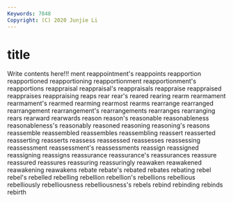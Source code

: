 ```yaml
---
Keywords: 7848
Copyright: (C) 2020 Junjie Li
---
```


# title

Write contents here!!!
ment 
reappointment's 
reappoints 
reapportion 
reapportioned 
reapportioning 
reapportionment 
reapportionment's 
reapportions
reappraisal 
reappraisal's 
reappraisals 
reappraise 
reappraised 
reappraises 
reappraising 
reaps 
rear 
rear's
reared 
rearing 
rearm 
rearmament 
rearmament's 
rearmed 
rearming 
rearmost 
rearms 
rearrange
rearranged 
rearrangement 
rearrangement's 
rearrangements 
rearranges 
rearranging 
rears 
rearward 
rearwards 
reason
reason's 
reasonable 
reasonableness 
reasonableness's 
reasonably 
reasoned 
reasoning 
reasoning's 
reasons 
reassemble
reassembled 
reassembles 
reassembling 
reassert 
reasserted 
reasserting 
reasserts 
reassess 
reassessed 
reassesses
reassessing 
reassessment 
reassessment's 
reassessments 
reassign 
reassigned 
reassigning 
reassigns 
reassurance 
reassurance's
reassurances 
reassure 
reassured 
reassures 
reassuring 
reassuringly 
reawaken 
reawakened 
reawakening 
reawakens
rebate 
rebate's 
rebated 
rebates 
rebating 
rebel 
rebel's 
rebelled 
rebelling 
rebellion
rebellion's 
rebellions 
rebellious 
rebelliously 
rebelliousness 
rebelliousness's 
rebels 
rebind 
rebinding 
rebinds
rebirth 
